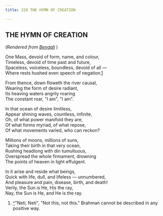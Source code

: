 ```yaml
---
title: 228 THE HYMN OF CREATION

---
```

  

## THE HYMN OF CREATION

(*Rendered from [Bengali](6207.pdf)* )

One Mass, devoid of form, name, and colour,  
Timeless, devoid of time past and future,  
Spaceless, voiceless, boundless, devoid of all —  
Where rests hushed even speech of negation.[1](#fn1)

From thence, down floweth the river causal,  
Wearing the form of desire radiant,  
Its heaving waters angrily roaring  
The constant roar, "I am", "I am".

In that ocean of desire limitless,  
Appear shining waves, countless, infinite,  
Oh, of what power manifold they are,  
Of what forms myriad, of what repose,  
Of what movements varied, who can reckon?

Millions of moons, millions of suns,  
Taking their birth in that very ocean,  
Rushing headlong with din tumultuous,  
Overspread the whole firmament, drowning  
The points of heaven in light effulgent.

In it arise and reside what beings,  
Quick with life, dull, and lifeless — unnumbered,  
And pleasure and pain, disease, birth, and death!  
Verily, the Sun is He, His the ray,  
Nay, the Sun is He, and He is the ray.

1.  [^](#txt1)"Neti, Neti", "Not this, not this." Brahman cannot be
    described in any positive way.